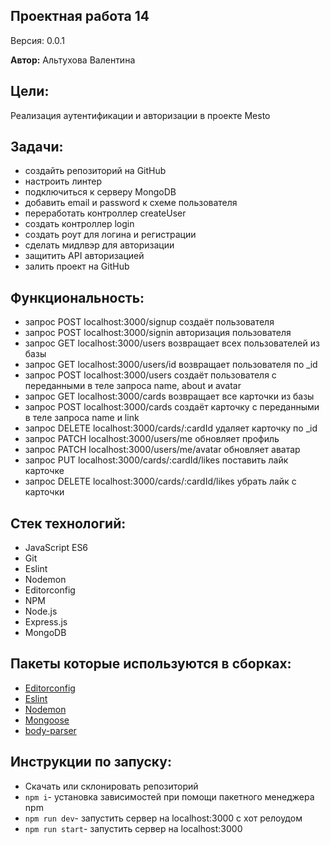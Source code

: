 
## Проектная работа 14


Версия: 0.0.1

**Автор:** Альтухова Валентина

## Цели:
Реализация аутентификации и авторизации в проекте Mesto

## Задачи:

- создайть репозиторий на GitHub
- настроить линтер
- подключиться к серверу MongoDB
- добавить email и password к схеме пользователя
- переработать контроллер createUser
- создать контроллер login
- создать роут для логина и регистрации
- сделать мидлвэр для авторизации
- защитить API авторизацией
- залить проект на GitHub

## Функциональность:

- запрос POST localhost:3000/signup создаёт пользователя
- запрос POST localhost:3000/signin авторизация пользователя
- запрос GET localhost:3000/users возвращает всех пользователей из базы
- запрос GET localhost:3000/users/id возвращает пользователя по _id
- запрос POST localhost:3000/users создаёт пользователя с переданными в теле запроса name, about и avatar
- запрос GET localhost:3000/cards возвращает все карточки из базы
- запрос POST localhost:3000/cards создаёт карточку с переданными в теле запроса name и link
- запрос DELETE localhost:3000/cards/:cardId удаляет карточку по _id
- запрос PATCH localhost:3000/users/me обновляет профиль
- запрос PATCH localhost:3000/users/me/avatar обновляет аватар
- запрос PUT localhost:3000/cards/:cardId/likes поставить лайк карточке
- запрос DELETE localhost:3000/cards/:cardId/likes убрать лайк с карточки

## Стек технологий:

- JavaScript ES6
- Git
- Eslint
- Nodemon
- Editorconfig
- NPM
- Node.js
- Express.js
- MongoDB



## Пакеты которые используются в сборках:

- [Editorconfig](https://editorconfig.org/)
- [Eslint](https://www.npmjs.com/package/eslint)
- [Nodemon](https://www.npmjs.com/package/nodemon)
- [Mongoose](https://mongoosejs.com/)
- [body-parser](https://www.npmjs.com/package/body-parser)

## Инструкции по запуску:
- Скачать или склонировать репозиторий
- `npm i`- установка зависимостей при помощи пакетного менеджера npm
- `npm run dev`- запустить сервер на localhost:3000 с хот релоудом  
- `npm run start`- запустить сервер на localhost:3000 
 
